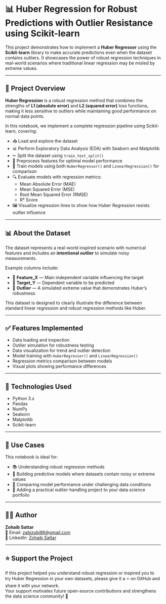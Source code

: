 # 📊 Huber Regression for Robust Predictions with Outlier Resistance using Scikit-learn

This project demonstrates how to implement a **Huber Regressor** using the **Scikit-learn** library to make accurate predictions even when the dataset contains outliers. It showcases the power of robust regression techniques in real-world scenarios where traditional linear regression may be misled by extreme values.

---

## 📘 Project Overview

**Huber Regression** is a robust regression method that combines the strengths of **L1 (absolute error)** and **L2 (squared error)** loss functions, making it less sensitive to outliers while maintaining good performance on normal data points.

In this notebook, we implement a complete regression pipeline using Scikit-learn, covering:

- 📥 Load and explore the dataset  
- 📊 Perform Exploratory Data Analysis (EDA) with Seaborn and Matplotlib  
- ✂ Split the dataset using `train_test_split()`  
- 🔧 Preprocess features for optimal model performance  
- 🧠 Train models using both `HuberRegressor()` and `LinearRegression()` for comparison  
- 🔍 Evaluate models with regression metrics:  
  - Mean Absolute Error (MAE)  
  - Mean Squared Error (MSE)  
  - Root Mean Squared Error (RMSE)  
  - R² Score  
- 🖼 Visualize regression lines to show how Huber Regression resists outlier influence  

---

## 📊 About the Dataset

The dataset represents a real-world inspired scenario with numerical features and includes an **intentional outlier** to simulate noisy measurements.

Example columns include:

- 📏 **Feature_X** — Main independent variable influencing the target  
- 🎯 **Target_Y** — Dependent variable to be predicted  
- 🚨 **Outlier** — A simulated extreme value that demonstrates Huber’s robustness  

This dataset is designed to clearly illustrate the difference between standard linear regression and robust regression methods like Huber.

---

## ✅ Features Implemented

- Data loading and inspection  
- Outlier simulation for robustness testing  
- Data visualization for trend and outlier detection  
- Model training with `HuberRegressor()` and `LinearRegression()`  
- Regression metrics comparison between models  
- Visual plots showing performance differences  

---

## 🧪 Technologies Used

- Python 3.x  
- Pandas  
- NumPy  
- Seaborn  
- Matplotlib  
- Scikit-learn  

---

## 📂 Use Cases

This notebook is ideal for:

- 📚 Understanding robust regression methods  
- 💼 Building predictive models where datasets contain noisy or extreme values  
- 🧠 Comparing model performance under challenging data conditions  
- 🧳 Adding a practical outlier-handling project to your data science portfolio  

---

## 👨‍💻 Author

**Zohaib Sattar**  
📧 Email: [zabizubi86@gmail.com](mailto:zabizubi86@gmail.com)  
🔗 LinkedIn: [Zohaib Sattar](https://www.linkedin.com/in/zohaib-sattar)  

---

## ⭐ Support the Project

If this project helped you understand robust regression or inspired you to try Huber Regression in your own datasets, please give it a ⭐ on GitHub and share it with your network.  
Your support motivates future open-source contributions and strengthens the data science community! 🚀
